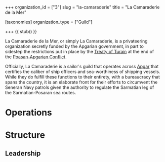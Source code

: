 +++
organization_id = ["3"]
slug = "la-camaraderie"
title = "La Camaraderie de la Mer"

[taxonomies]
organization_type = ["Guild"]

+++
{{ stub() }}

La Camaraderie de la Mer, or simply La Camaraderie, is a privateering organization secretly funded by the Apgarian government, in part to sidestep the restrictions put in place by the [Treaty of Turain](@/events/treaty-of-turain.md) at the end of the [Poasan-Apgarian Conflict](@/events/poasan-apgarian-conflict/_index.md). 

Officially, La Camaraderie is a sailor's guild that operates across [Apgar](@/locations/apgar.md) that certifies the caliber of ship officers and sea-worthiness of shipping vessels. While they do fulfill these functions to their entirety, with a bureaucracy that spans the country, it is an elaborate front for their efforts to circumvent the Seneran Navy patrols given the authority to regulate the Sarmatian leg of the Sarmatian-Posaran sea routes.

# Operations

# Structure

## Leadership